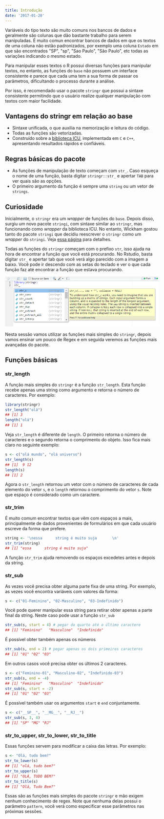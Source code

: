 ```yaml
---
title: Introdução
date: '2017-01-20'
---
```






Variáveis do tipo texto são muito comuns nos bancos de dados e geralmente são
colunas que dão bastante trabalho para serem manipuladas. É muito comun encontrar
bancos de dados em que os textos de uma coluna não estão padronizados, por exemplo
uma coluna `Estado` em que são encontrados "SP", "sp", "Sao Paulo", "São Paulo", etc
todas as variações indicando o mesmo estado.

Para manipular esses textos o R possui diversas funções para manipular textos, no entanto,
as funções do `base` não possuem um interface consistente e parece que cada uma 
tem a sua forma de passar os parâmetros, dificultando o processo durante a análise.

Por isso, é recomendado usar o pacote `stringr` que possui a sintaxe consistente 
permitindo que o usuário realize qualquer manipulação com textos com maior facilidade.

## Vantagens do stringr em relação ao base

- Sintaxe unificada, o que auxilia na memorização e leitura do código.
- Todas as funções são vetorizadas.
- Construído sobre a [biblioteca ICU](http://site.icu-project.org/), implementada em `C` e `C++`, apresentando resultados rápidos e confiáveis.

## Regras básicas do pacote

- As funções de manipulação de texto começam com `str_`. Caso esqueça o nome de uma função, basta digitar `stringr::str_` e apertar `TAB` para ver quais são as opções.
- O primeiro argumento da função é sempre uma `string` ou um vetor de `strings`.

## Curiosidade

Inicialmente, o `stringr` era um *wrapper* de funções do `base`. Depois disso, 
surgiu um novo pacote `stringi`, com sintaxe similar ao `stringr`, mas funcionando como 
*wrapper* da biblioteca ICU. No entanto, Wickham gostou tanto do pacote `stringi` 
que decidiu reescrever o `stringr` como um *wrapper* do `stringi`. 
Veja [essa página](https://github.com/tidyverse/stringr/blob/master/NEWS.md) para detalhes.





Todas as funções do `stringr` começam com o prefixo `str`, isso ajuda na hora de 
encontrar a função que você está procurando. No Rstudio, basta digitar `str_` e
apertar tab que você verá algo parecido com a imagem a baixo. Você pode ir descendo
com as setas do teclado e ver o que cada função faz até encontrar a função que estava
procurando.

![str_tab](figures/str_tab.png)

Nesta sessão vamos utilizar as funções mais simples do `stringr`, depois vamos
ensinar um pouco de Regex e em seguida veremos as funções mais avançadas do 
pacote.

## Funções básicas

### str_length

A função mais simples do `stringr` é a função `str_length`. Esta função recebe 
apenas uma string como argumento e retorna o número de caracteres. Por exemplo:


```r
library(stringr)
str_length("olá")
## [1] 3
length("olá")
## [1] 1
```

Veja `str_length` é diferente de `length`. O primeiro retorna o número de caracteres
e o segundo retorna o comprimento do objeto. Isso fica mais claro no seguinte exemplo:


```r
s <- c("olá mundo", "olá universo")
str_length(s)
## [1]  9 12
length(s)
## [1] 2
```

Agora o `str_length` retornou um vetor com o número de caracteres de cada elemento do vetor `s`, 
e o `length` retornou o comprimento do vetor `s`. Note que espaço é considerado como um caractere. 

### str_trim

É muito comum encontrar textos que vêm com espaços a mais, principalmente de dados
provenientes de formulários em que cada usuário escreve da forma que prefere. 


```r
string <- '\nessa      string é muito suja       \n'
str_trim(string)
## [1] "essa      string é muito suja"
```

A função `str_trim` ajuda removendo os espaços excedetes antes e depois da string.

### str_sub

As vezes você precisa obter alguma parte fixa de uma string. Por exemplo, as vezes você 
encontra variáveis com valores da forma:


```r
s <- c("01-Feminino", "02-Masculino", "03-Indefinido")
```

Você pode querer manipular essa string para retirar obter apenas a parte final da string.
Neste caso pode usar a função `str_sub`


```r
str_sub(s, start = 4) # pegar do quarto até o último caractere
## [1] "Feminino"   "Masculino"  "Indefinido"
```

É possível obter também apenas os números


```r
str_sub(s, end = 2) # pegar apenas os dois primeiros caracteres
## [1] "01" "02" "03"
```

Em outros casos você precisa obter os últimos 2 caracteres.


```r
s <- c("Feminino-01", "Masculino-02", "Indefinido-03")
str_sub(s, end = -4)
## [1] "Feminino"   "Masculino"  "Indefinido"
str_sub(s, start = -2)
## [1] "01" "02" "03"
```

É possível também usar os argumentos `start` e `end` conjuntamente.


```r
s <- c("__SP__", "__MG__", "__RJ__")
str_sub(s, 3, 4)
## [1] "SP" "MG" "RJ"
```

### str_to_upper, str_to_lower, str_to_title

Essas funções servem para modificar a caixa das letras. Por exemplo:


```r
s <- "Olá, tudo bem?"
str_to_lower(s)
## [1] "olá, tudo bem?"
str_to_upper(s)
## [1] "OLÁ, TUDO BEM?"
str_to_title(s)
## [1] "Olá, Tudo Bem?"
```

Essas são as funções mais simples do pacote `stringr` e mão exigem nenhum conhecimento
de regex. Note que nenhuma delas possui o parâmetro `pattern`, você verá como especificar
esse parâmetros nas próximas sessões.







